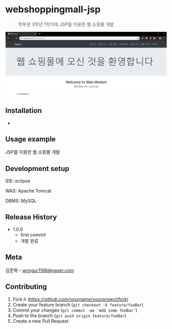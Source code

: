 # webshoppingmall-jsp
> 학부생 3학년 1학기에 JSP를 이용한 웹 쇼핑몰 개발

![](readme-img/header.png)

## Installation

-

## Usage example

JSP를 이용한 웹 쇼핑몰 개발

## Development setup

IDE: eclipse

WAS: Apache Tomcat

DBMS: MySQL

## Release History

* 1.0.0
    * first commit
    * 개발 완료

## Meta

김준혁 – wnsgur1198@naver.com

## Contributing

1. Fork it (<https://github.com/yourname/yourproject/fork>)
2. Create your feature branch (`git checkout -b feature/fooBar`)
3. Commit your changes (`git commit -am 'Add some fooBar'`)
4. Push to the branch (`git push origin feature/fooBar`)
5. Create a new Pull Request

<!-- Markdown link & img dfn's -->
